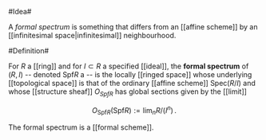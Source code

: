 #Idea#


A _formal spectrum_ is something that differs from an [[affine scheme]] by an [[infinitesimal space|infinitesimal]] neighbourhood.

#Definition#

For $R$ a [[ring]] and for $I \subset R$
 a specified [[ideal]], the **formal spectrum** of $(R,I)$ -- denoted $\mathrm{Spf} R$  a -- is the locally [[ringed space]] whose underlying [[topological space]] is that of the ordinary [[affine scheme]]
$\mathrm{Spec} (R/I)$ and whose [[structure sheaf]] $O_{Spf R}$ has global sections given by the [[limit]] 

$$
  O_{\mathrm{Spf} R}(\mathrm{Spf} R) :=\lim_n R/(I^n)
  \,.
$$

The formal spectrum is a [[formal scheme]].
